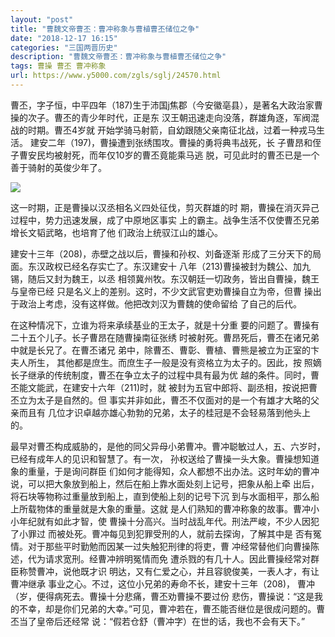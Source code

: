 ```yaml
---
layout: "post"
title: "曹魏文帝曹丕：曹冲称象与曹植曹丕储位之争"
date: "2018-12-17 16:15"
categories: "三国两晋历史"
description: "曹魏文帝曹丕：曹冲称象与曹植曹丕储位之争"
tags: 曹操 曹丕 曹冲称象
url: https://www.y5000.com/zgls/sglj/24570.html
---
```






曹丕，字子恒，中平四年（187)生于沛国j焦郡（今安徽亳县），是著名大政治家曹操的次子。曹丕的青少年时代，正是东
汉王朝迅速走向没落，群雄角逐，军阀混战的时期。曹丕4岁就 开始学骑马射箭，自幼跟随父亲南征北战，过着一种戎马生活。
建安二年（197)，曹操遭到张绣围攻。曹操的勇将典韦战死，长 子曹昂和侄子曹安民均被射死，而年仅10岁的曹丕竟能乘马逃
脱，可见此时的曹丕已是一个善于骑射的英俊少年了。

![](https://img.y5000.com/uploads/allimg/170802/12-1FP2140SCA.jpg)

这一时期，正是曹操以汉丞相名义四处征伐，剪灭群雄的时 期，曹操在消灭异己过程中，势力迅速发展，成了中原地区事实
上的霸主。战争生活不仅使曹丕兄弟增长文韬武略，也培育了他 们政治上统驭江山的雄心。

建安十三年（208)，赤壁之战以后，曹操和孙权、刘备逐渐 形成了三分天下的局面。东汉政权已经名存实亡了。东汉建安十
八年（213)曹操被封为魏公、加九锡，随后又封为魏王，以丞 相领冀州牧。东汉朝廷一切政务，皆出自曹操，魏王与皇帝已经
只是名义上的差别。这时，不少文武官吏劝曹操自立为帝，但曹 操出于政治上考虑，没有这样做。他把改刘汉为曹魏的使命留给 了自己的后代。

在这种情况下，立谁为将来承续基业的王太子，就是十分重 要的问题了。曹操有二十五个儿子。长子曹昂在随曹操南征张绣
时被射死。曹昂死后，曹丕在诸兄弟中就是长兄了。在曹丕诸兄 弟中，除曹丕、曹彰、曹植、曹熊是被立为正室的卞夫人所生，
其他都是庶生。而庶生子一般是没有资格立为太子的。因此，按 照嫡长子继承的传统制度，曹丕在争立太子的过程中具有最为优
越的条件。同时，曹丕能文能武，在建安十六年（211)时，就 被封为五官中郎将、副丞相，按说把曹丕立为太子是自然的。但
事实并非如此，曹丕不仅面对的是一个有雄才大略的父亲而且有 几位才识卓越亦雄心勃勃的兄弟，太子的桂冠是不会轻易落到他头上的。

最早对曹丕构成威胁的，是他的同父异母小弟曹冲。曹冲聪敏过人，五、六岁时，已经有成年人的见识和智慧了。有一次，
孙权送给了曹操一头大象。曹操想知道象的重量，于是询问群臣
们如何才能得知，众人都想不出办法。这时年幼的曹冲说，可以把大象放到船上，然后在船上靠水面处刻上记号，把象从船上牵
出后，将石块等物称过重量放到船上，直到使船上刻的记号下沉 到与水面相平，那么船上所载物体的重量就是大象的重量。这就
是人们熟知的曹冲称象的故事。曹冲小小年纪就有如此才智，使 曹操十分高兴。当时战乱年代。刑法严峻，不少人因犯了小罪过
而被处死。曹冲每见到犯罪受刑的人，就前去探询，了解其中是 否有冤情。对于那些平时勤勉而因某一过失触犯刑律的将吏，曹
冲经常替他们向曹操陈述，代为请求宽刑。经曹冲辨明冤情而免 遭杀戮的有几十人。因此曹操经常对群臣称赞曹冲，说他既才识
明达，又有仁爱之心，并且容貌俊美，一表人才，有让曹冲继承 事业之心。不过，这位小兄弟的寿命不长，建安十三年（208)，
曹冲（岁，便得病死去。曹操十分悲痛，曹丕劝曹操不要过份
悲伤，曹操说：“这是我的不幸，却是你们兄弟的大幸。”可见，曹冲若在，曹丕能否继位是很成问题的。曹丕当了皇帝后还经常
说：“假若仓舒（曹冲字）在世的话，我也不会有天下。”
